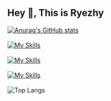 ## Hey 👋, This is Ryezhy

[![Anurag's GitHub stats](https://github-readme-stats.vercel.app/api?username=Ryezhy)](https://github.com/anuraghazra/github-readme-stats)
<br>
<br>
[![My Skills](https://skillicons.dev/icons?i=js,ts,html,css,cs,c,cpp,py,java,kotlin)](https://skillicons.dev)
<br>
<br>
[![My Skills](https://skillicons.dev/icons?i=androidstudio,visualstudio,pycharm,idea,webstorm)](https://skillicons.dev)
<br>
<br>
[![My Skills](https://skillicons.dev/icons?i=materialui,dotnet,fastapi,vue,pytorch,mysql,spring)](https://skillicons.dev)
<br>
<br>
![Top Langs](https://github-readme-stats.vercel.app/api/top-langs/?username=Ryezhy&layout=compact)
<!--
- 🔭 I’m currently working on ...
- 🌱 I’m currently learning ...
- 👯 I’m looking to collaborate on ...
- 🤔 I’m looking for help with ...
- 💬 Ask me about ...
- 📫 How to reach me: ...
- 😄 Pronouns: ...
- ⚡ Fun fact: ...
-->
